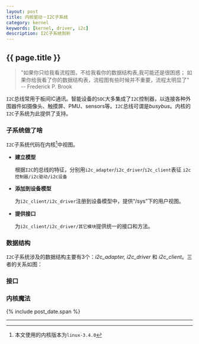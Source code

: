 ```yaml
---
layout: post
title: 内核驱动－I2C子系统
category: kernel
keywords: [kernel, driver, i2c]
description: I2C子系统剖析
---
```


## {{ page.title }}

> "如果你只给我看流程图，不给我看你的数据结构表,我可能还是很困惑；
> 如果你给我看了你的数据结构表，流程图有些时候并不重要，流程太明显了"
> -- Frederick P. Brook

`I2C`总线常用于板间IC通讯。智能设备的`SOC`大多集成了`I2C`控制器，以连接各种外围器件如摄像头、触摸屏、PMU、sensors等。`I2C`总线可谓是*busybus*。内核的`I2C`子系统为此提供了支持。

### 子系统做了啥

`I2C`子系统代码在内核[^1]中视图。

* **建立模型**

  根据`I2C`的总线的特征，分别用`i2c_adapter`/`i2c_driver`/`i2c_client`表征 `i2c控制器/i2c驱动/i2c设备`

* **添加到设备模型**

  为`i2c_client/i2c_driver`注册到设备模型中，提供<q>/sys</q>下的用户视图。

* **提供接口**

  为`i2c_client/i2c_driver/其它模块`提供统一的接口和方法。

### 数据结构

`I2C`子系统涉及的数据结构主要有3个：<var>i2c_adapter, i2c_driver</var> 和 <var>i2c_client</var>。三者的关系如图：

### 接口


### 内核魔法

{% include post_date.span %}

* * * * *
[^1]: 本文使用的内核版本为`linux-3.4.0`
